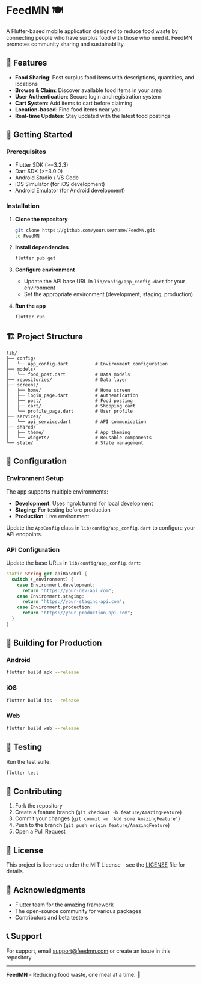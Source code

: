 # FeedMN 🍽️

A Flutter-based mobile application designed to reduce food waste by connecting people who have surplus food with those who need it. FeedMN promotes community sharing and sustainability.

## 🌟 Features

- **Food Sharing**: Post surplus food items with descriptions, quantities, and locations
- **Browse & Claim**: Discover available food items in your area
- **User Authentication**: Secure login and registration system
- **Cart System**: Add items to cart before claiming
- **Location-based**: Find food items near you
- **Real-time Updates**: Stay updated with the latest food postings

## 🚀 Getting Started

### Prerequisites

- Flutter SDK (>=3.2.3)
- Dart SDK (>=3.0.0)
- Android Studio / VS Code
- iOS Simulator (for iOS development)
- Android Emulator (for Android development)

### Installation

1. **Clone the repository**
   ```bash
   git clone https://github.com/yourusername/FeedMN.git
   cd FeedMN
   ```

2. **Install dependencies**
   ```bash
   flutter pub get
   ```

3. **Configure environment**
   - Update the API base URL in `lib/config/app_config.dart` for your environment
   - Set the appropriate environment (development, staging, production)

4. **Run the app**
   ```bash
   flutter run
   ```

## 🏗️ Project Structure

```
lib/
├── config/
│   └── app_config.dart          # Environment configuration
├── models/
│   └── food_post.dart           # Data models
├── repositories/                # Data layer
├── screens/
│   ├── home/                    # Home screen
│   ├── login_page.dart          # Authentication
│   ├── post/                    # Food posting
│   ├── cart/                    # Shopping cart
│   └── profile_page.dart        # User profile
├── services/
│   └── api_service.dart         # API communication
├── shared/
│   ├── theme/                   # App theming
│   └── widgets/                 # Reusable components
└── state/                       # State management
```

## 🔧 Configuration

### Environment Setup

The app supports multiple environments:

- **Development**: Uses ngrok tunnel for local development
- **Staging**: For testing before production
- **Production**: Live environment

Update the `AppConfig` class in `lib/config/app_config.dart` to configure your API endpoints.

### API Configuration

Update the base URLs in `lib/config/app_config.dart`:

```dart
static String get apiBaseUrl {
  switch (_environment) {
    case Environment.development:
      return "https://your-dev-api.com";
    case Environment.staging:
      return "https://your-staging-api.com";
    case Environment.production:
      return "https://your-production-api.com";
  }
}
```

## 📱 Building for Production

### Android

```bash
flutter build apk --release
```

### iOS

```bash
flutter build ios --release
```

### Web

```bash
flutter build web --release
```

## 🧪 Testing

Run the test suite:

```bash
flutter test
```

## 🤝 Contributing

1. Fork the repository
2. Create a feature branch (`git checkout -b feature/AmazingFeature`)
3. Commit your changes (`git commit -m 'Add some AmazingFeature'`)
4. Push to the branch (`git push origin feature/AmazingFeature`)
5. Open a Pull Request

## 📄 License

This project is licensed under the MIT License - see the [LICENSE](LICENSE) file for details.

## 🙏 Acknowledgments

- Flutter team for the amazing framework
- The open-source community for various packages
- Contributors and beta testers

## 📞 Support

For support, email support@feedmn.com or create an issue in this repository.

---

**FeedMN** - Reducing food waste, one meal at a time. 🍎
